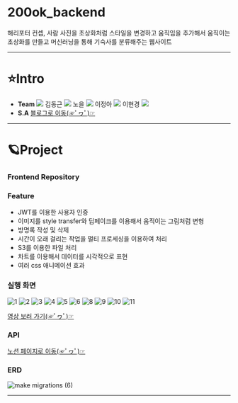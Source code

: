# 200ok_backend
해리포터 컨셉, 사람 사진을 초상화처럼 스타일을 변경하고 움직임을 추가해서 움직이는 초상화를 만들고 머신러닝을 통해 기숙사를 분류해주는 웹사이트

***
# ⭐Intro
* **Team** <a href="https://github.com/cmjcum"><img src="https://img.shields.io/badge/Github-000000?style=flat-square&logo=github&logoColor=white"/></a>
김동근 <a href="https://github.com/yinmsk"><img src="https://img.shields.io/badge/Github-000000?style=flat-square&logo=github&logoColor=white"/></a>
노을 <a href="https://github.com/minkkky"><img src="https://img.shields.io/badge/Github-000000?style=flat-square&logo=github&logoColor=white"/></a>
이정아 <a href="https://github.com/zeonga1102"><img src="https://img.shields.io/badge/Github-000000?style=flat-square&logo=github&logoColor=white"/></a>
이현경 <a href="https://github.com/LULULALA2"><img src="https://img.shields.io/badge/Github-000000?style=flat-square&logo=github&logoColor=white"/></a>
* **S.A** <a href="https://cold-charcoal.tistory.com/108">블로그로 이동(☞ﾟヮﾟ)☞</a>
***
# 🪐Project
### Frontend Repository
<a href="https://github.com/cmjcum/200ok_frontend"/></a>
### Feature
* JWT를 이용한 사용자 인증
* 이미지를 style transfer와 딥페이크를 이용해서 움직이는 그림처럼 변형
* 방명록 작성 및 삭제
* 시간이 오래 걸리는 작업을 멀티 프로세싱을 이용하여 처리
* S3를 이용한 파일 처리
* 차트를 이용해서 데이터를 시각적으로 표현
* 여러 css 애니메이션 효과
### 실행 화면
![1](https://user-images.githubusercontent.com/104487608/185337073-dd08e989-2b82-4bde-9849-25d4c3a96d6e.png)
![2](https://user-images.githubusercontent.com/104487608/185337169-7cf88075-2f14-4afa-83ac-79b98b81bd4a.png)
![3](https://user-images.githubusercontent.com/104487608/185337253-76a48e32-795a-4d6b-830a-9b3aa313047c.png)
![4](https://user-images.githubusercontent.com/104487608/185337365-f25f3be5-acf2-4571-902a-b957cf6886c8.png)
![5](https://user-images.githubusercontent.com/104487608/185337446-cf8ef780-6fdb-4ab7-b454-130295e914ae.png)
![6](https://user-images.githubusercontent.com/104487608/185337481-6508a8ff-9348-43b0-a7bb-0eadd49ee7ec.png)
![8](https://user-images.githubusercontent.com/104487608/185337783-58c5f8bc-4a68-4f63-9a21-66a51435a820.png)
![9](https://user-images.githubusercontent.com/104487608/185337975-d8fdcd00-a76e-41df-bb8f-775970fd299e.png)
![10](https://user-images.githubusercontent.com/104487608/185338118-ffe6b112-f5ac-402d-a8e3-9f456adfb8d1.png)
![11](https://user-images.githubusercontent.com/104487608/185338404-602a3354-4c19-4546-8df8-46ccbcd7bb20.png)

<a href="https://cold-charcoal.tistory.com/117">영상 보러 가기(☞ﾟヮﾟ)☞</a>
### API
<a href="https://typingmylife.notion.site/MakeMigrations-API-53526cc465344be98ab4e786e487414f">노션 페이지로 이동(☞ﾟヮﾟ)☞</a>
### ERD
![make migrations (6)](https://user-images.githubusercontent.com/104487608/185342143-bfb69da1-2719-4df0-bfa0-fd3353a82036.png)
***
